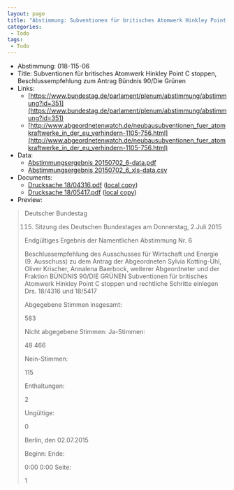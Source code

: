 ```yaml
---
layout: page
title: "Abstimmung: Subventionen für britisches Atomwerk Hinkley Point C stoppen, Beschlussempfehlung zum Antrag Bündnis 90/Die Grünen"
categories:
 - Todo
tags:
 - Todo
---
```


* Abstimmung: 018-115-06
* Title: Subventionen für britisches Atomwerk Hinkley Point C stoppen, Beschlussempfehlung zum Antrag Bündnis 90/Die Grünen
* Links: 
    * [https://www.bundestag.de/parlament/plenum/abstimmung/abstimmung?id=351](https://www.bundestag.de/parlament/plenum/abstimmung/abstimmung?id=351)
    * [http://www.abgeordnetenwatch.de/neubausubventionen_fuer_atomkraftwerke_in_der_eu_verhindern-1105-756.html](http://www.abgeordnetenwatch.de/neubausubventionen_fuer_atomkraftwerke_in_der_eu_verhindern-1105-756.html)
* Data: 
    * [Abstimmungsergebnis 20150702_6-data.pdf](/res/abstimmungsliste/20150702_6-data.pdf)
    * [Abstimmungsergebnis 20150702_6_xls-data.csv](/res/abstimmungsliste/analyses/20150702_6_xls-data.csv)
* Documents: 
    * [Drucksache 18/04316.pdf](http://dip21.bundestag.de/dip21/btd/18/043/1804316.pdf) ([local copy](/res/abstimmungsdaten/018-115-06/1804316.pdf))
    * [Drucksache 18/05417.pdf](http://dip21.bundestag.de/dip21/btd/18/054/1805417.pdf) ([local copy](/res/abstimmungsdaten/018-115-06/1805417.pdf))
* Preview: 
> Deutscher Bundestag
> 
> 115. Sitzung des Deutschen Bundestages
> am Donnerstag, 2.Juli 2015
> 
> Endgültiges Ergebnis der Namentlichen Abstimmung Nr. 6
> 
> Beschlussempfehlung des Ausschusses für Wirtschaft und Energie (9. Ausschuss)
> zu dem Antrag der Abgeordneten Sylvia Kotting-Uhl, Oliver Krischer, Annalena Baerbock,
> weiterer Abgeordneter und der Fraktion BÜNDNIS 90/DIE GRÜNEN
> Subventionen für britisches Atomwerk Hinkley Point C stoppen und rechtliche Schritte
> einlegen
> Drs. 18/4316 und 18/5417
> 
> Abgegebene Stimmen insgesamt:
> 
> 583
> 
> Nicht abgegebene Stimmen:
> Ja-Stimmen:
> 
> 48
> 466
> 
> Nein-Stimmen:
> 
> 115
> 
> Enthaltungen:
> 
> 2
> 
> Ungültige:
> 
> 0
> 
> Berlin, den 02.07.2015
> 
> Beginn:
> Ende:
> 
> 0:00
> 0:00
> Seite:
> 
> 1
> 
> 
